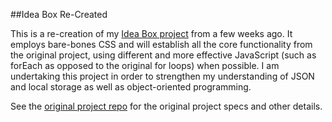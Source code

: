 ##Idea Box Re-Created

This is a re-creation of my [Idea Box project](https://github.com/adam-rice/IdeaBox) from a few weeks ago. It employs bare-bones CSS and will establish all the core functionality from the original project, using different and more effective JavaScript (such as forEach as opposed to the original for loops) when possible. I am undertaking this project in order to strengthen my understanding of JSON and local storage as well as object-oriented programming.

See the [original project repo](https://github.com/adam-rice/IdeaBox) for the original project specs and other details. 
